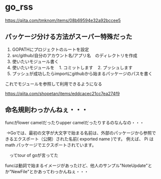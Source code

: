 # go_rss

https://qiita.com/tmknom/items/08b69594e32a92bccee5

## パッケージ分ける方法がスーパー特殊だった

1. GOPATHにプロジェクトのルートを設定
2. src/github/自分のアカウント名/アプリ名　のディレクトリを作成
3. 使いたいモジュール書く
4. 使いたいモジュールを
    1. コミットします
    2. プッシュします
5. プッシュが成功したらimportにgithubから始まるパッケージのパスを書く

これでモジュールを参照して利用できるようになる

https://qiita.com/shopetan/items/eddcacec21cc7ea274f9

## 命名規則わっかんねぇ・・・

funcがlower camelだったりupper camelだったりするのなんなの・・・


  →Goでは、最初の文字が大文字で始まる名前は、外部のパッケージから参照できるエクスポート（公開）された名前( exported name )です。 例えば、 Pi は math パッケージでエクスポートされています。


  　ってtour of goが言ってた


funcは動詞で始まるイメージがあったけど、他人のサンプル"NoteUpdate"とか"NewFile"とかあってわっかんねぇ・・・
